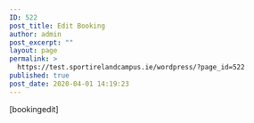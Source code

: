 ```yaml
---
ID: 522
post_title: Edit Booking
author: admin
post_excerpt: ""
layout: page
permalink: >
  https://test.sportirelandcampus.ie/wordpress/?page_id=522
published: true
post_date: 2020-04-01 14:19:23
---
```

<!-- wp:booking/booking {"wpbc_shortcode":"[bookingedit]"} -->
<div class="wp-block-booking-booking">[bookingedit]</div>
<!-- /wp:booking/booking -->